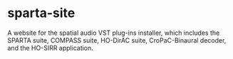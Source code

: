 
# sparta-site

A website for the spatial audio VST plug-ins installer, which includes the SPARTA suite, COMPASS suite, HO-DirAC suite, CroPaC-Binaural decoder, and the HO-SIRR application.
